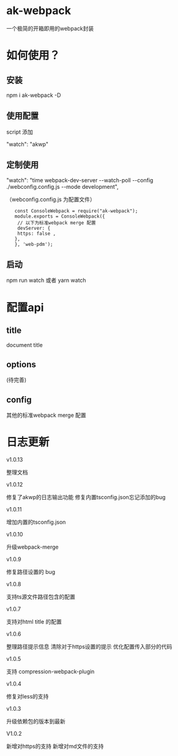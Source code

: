 # ak-webpack

一个极简的开箱即用的webpack封装

# 如何使用？

## 安装

npm i ak-webpack -D

## 使用配置

script 添加

"watch": "akwp"

## 定制使用

"watch": "time webpack-dev-server  --watch-poll --config ./webconfig.config.js --mode development",

（webconfig.config.js 为配置文件）
```
   const ConsoleWebpack = require("ak-webpack");
   module.exports = ConsoleWebpack({
    // 以下为标准webpack merge 配置
    devServer: {
    https: false ,
   },
   }, 'web-pdm');
```


## 启动

npm run watch 或者 yarn watch

# 配置api

## title

document title

## options

(待完善)

## config

其他的标准webpack merge 配置



# 日志更新

v1.0.13

整理文档


v1.0.12


修复了akwp的日志输出功能
修复内置tsconfig.json忘记添加的bug

v1.0.11

增加内置的tsconfig.json

v1.0.10

升级webpack-merge

v1.0.9

修复路径设置的 bug

v1.0.8

支持ts源文件路径包含的配置


v1.0.7

支持对html title 的配置

v1.0.6

整理路径提示信息
清除对于https设置的提示
优化配置传入部分的代码

v1.0.5

支持 compression-webpack-plugin


v1.0.4

修复对less的支持

v1.0.3

升级依赖包的版本到最新

V1.0.2

新增对https的支持
新增对md文件的支持

